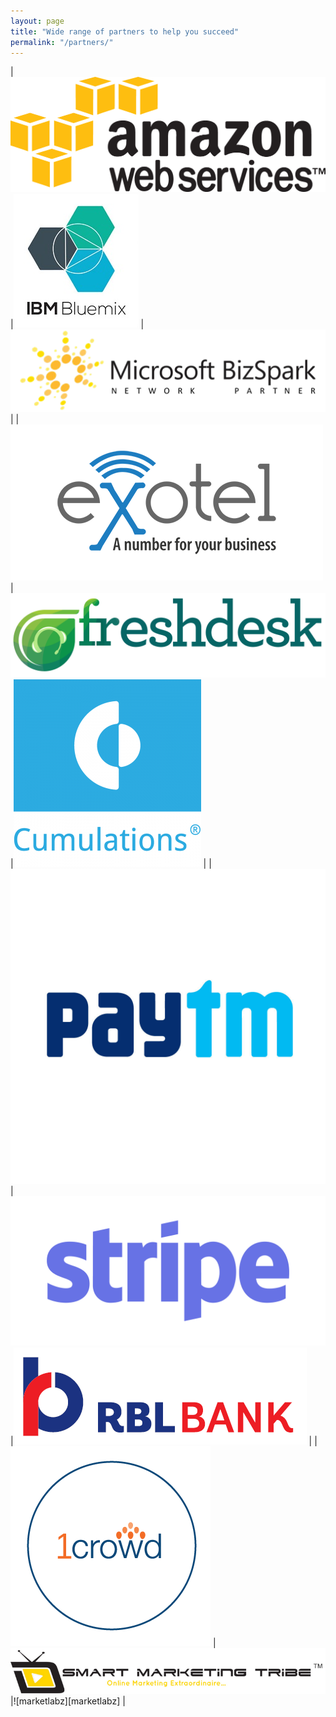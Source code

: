 ```yaml
---
layout: page
title: "Wide range of partners to help you succeed"
permalink: "/partners/"
---
```


|![AWS][aws]  |![IBM][IBM]  |![Microsoft][microsoft]  |
|![exotel][exotel]  |![freshdesk][freshdesk]  |![cumulations][cumulations]  |
|![Paytm][paytm]  |![stripe][stripe]  |![rbl][rbl]  |
|![1Crowd][1crowd]  |![smart-marketing-tribe][smart-marketing-tribe]  |![marketlabz][marketlabz]  |


[aws]: /public/aws.png "Amazon Web Services - $1000 credit"
[IBM]: /public/bluemix.jpg "IBM Bluemix - $1000/month credit for 1 year"
[microsoft]: /public/bizspark.png "Microsoft BizSpark - $750/month for 3 years or $120,000/2 years"
[cumulations]: /public/cumulations.png "Cumulations - mobile app development specialists"
[paytm]: /public/paytm.jpg "PayTM - fee-free transactions up to Rs. 300,000"
[1crowd]: /public/1crowd.png "1Crowd - equity crowdfunding advice and evaluation for select startups"
[stripe]: /public/stripe.png "Stripe Atlas - expedited business setup and global payments processing"
[rbl]: /public/rbl.png "RBL - expedited banking and startup advice"
[smart-marketing-tribe]: /public/smartmarketingtribe.png "Smart Marketing Tribe - Digital marketing advice and training"
[market-labz]: /public/marketlabz.jpg "Market Labz - Digital marketing advice and services"
[exotel]: /public/exotel.png "Exotel - 6 months free service"
[freshdesk]: /public/freshdesk.png "FreshDesk - 6 months free service"

